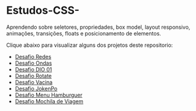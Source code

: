 # Estudos-CSS-

Aprendendo sobre seletores, propriedades, box model, layout responsivo, animações, transições, floats e posicionamento de elementos.

Clique abaixo para visualizar alguns dos projetos deste repositorio:

- <a href="https://mayaraplaza.github.io/Estudos-CSS-/DesafioRedes/"> Desafio Redes </a>
- <a href="https://mayaraplaza.github.io/Estudos-CSS-/DesafioOndas/"> Desafio Ondas </a>
- <a href="https://mayaraplaza.github.io/Estudos-CSS-/DesafioDio01/"> Desafio DIO 01 </a>
- <a href="https://mayaraplaza.github.io/Estudos-CSS-/DesafioRotate/"> Desafio Rotate </a>
- <a href="https://mayaraplaza.github.io/Estudos-CSS-/DesafioVacina/"> Desafio Vacina </a>
- <a href="https://mayaraplaza.github.io/Estudos-CSS-/DesafioJokenPo/"> Desafio JokenPo </a>
- <a href="https://mayaraplaza.github.io/Estudos-CSS-/DesafioMenuHamburguer/"> Desafio Menu Hamburguer </a>
- <a href="https://mayaraplaza.github.io/Estudos-CSS-/DesafioMochilaDeViagem/"> Desafio Mochila de Viagem </a>







